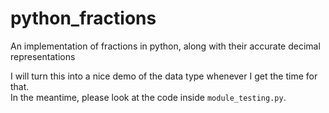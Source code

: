 # python_fractions
An implementation of fractions in python, along with their accurate decimal representations

I will turn this into a nice demo of the data type whenever I get the time for that.<br>
In the meantime, please look at the code inside `module_testing.py`.
